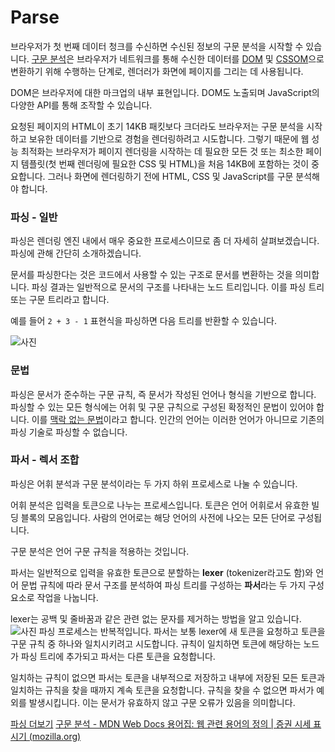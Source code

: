 # Parse

브라우저가 첫 번째 데이터 청크를 수신하면 수신된 정보의 구문 분석을 시작할 수 있습니다. [구문 분석](https://developer.mozilla.org/en-US/docs/Glossary/Parse)은 브라우저가 네트워크를 통해 수신한 데이터를 [DOM](https://developer.mozilla.org/en-US/docs/Glossary/DOM) 및 [CSSOM](https://developer.mozilla.org/en-US/docs/Glossary/CSSOM)으로 변환하기 위해 수행하는 단계로, 렌더러가 화면에 페이지를 그리는 데 사용됩니다.

DOM은 브라우저에 대한 마크업의 내부 표현입니다. DOM도 노출되며 JavaScript의 다양한 API를 통해 조작할 수 있습니다.

요청된 페이지의 HTML이 초기 14KB 패킷보다 크더라도 브라우저는 구문 분석을 시작하고 보유한 데이터를 기반으로 경험을 렌더링하려고 시도합니다. 그렇기 때문에 웹 성능 최적화는 브라우저가 페이지 렌더링을 시작하는 데 필요한 모든 것 또는 최소한 페이지 템플릿(첫 번째 렌더링에 필요한 CSS 및 HTML)을 처음 14KB에 포함하는 것이 중요합니다. 그러나 화면에 렌더링하기 전에 HTML, CSS 및 JavaScript를 구문 분석해야 합니다.

### 파싱 - 일반

파싱은 렌더링 엔진 내에서 매우 중요한 프로세스이므로 좀 더 자세히 살펴보겠습니다. 파싱에 관해 간단히 소개하겠습니다.

문서를 파싱한다는 것은 코드에서 사용할 수 있는 구조로 문서를 변환하는 것을 의미합니다. 파싱 결과는 일반적으로 문서의 구조를 나타내는 노드 트리입니다. 이를 파싱 트리 또는 구문 트리라고 합니다.

예를 들어 `2 + 3 - 1` 표현식을 파싱하면 다음 트리를 반환할 수 있습니다.

![사진](https://web.dev/static/articles/howbrowserswork/image/mathematical-expression-t-6681a2511ead2_856.png?hl=ko)
### 문법

파싱은 문서가 준수하는 구문 규칙, 즉 문서가 작성된 언어나 형식을 기반으로 합니다. 파싱할 수 있는 모든 형식에는 어휘 및 구문 규칙으로 구성된 확정적인 문법이 있어야 합니다. 이를 [맥락 없는 문법](https://web.dev/articles/howbrowserswork?hl=ko#not_a_context_free_grammar)이라고 합니다. 인간의 언어는 이러한 언어가 아니므로 기존의 파싱 기술로 파싱할 수 없습니다.

### 파서 - 렉서 조합

파싱은 어휘 분석과 구문 분석이라는 두 가지 하위 프로세스로 나눌 수 있습니다.

어휘 분석은 입력을 토큰으로 나누는 프로세스입니다. 토큰은 언어 어휘로서 유효한 빌딩 블록의 모음입니다. 사람의 언어로는 해당 언어의 사전에 나오는 모든 단어로 구성됩니다.

구문 분석은 언어 구문 규칙을 적용하는 것입니다.

파서는 일반적으로 입력을 유효한 토큰으로 분할하는 **lexer** (tokenizer라고도 함)와 언어 문법 규칙에 따라 문서 구조를 분석하여 파싱 트리를 구성하는 **파서**라는 두 가지 구성요소로 작업을 나눕니다.

lexer는 공백 및 줄바꿈과 같은 관련 없는 문자를 제거하는 방법을 알고 있습니다.
![사진](https://web.dev/static/articles/howbrowserswork/image/from-source-document-par-c9c8c59da1ef2_856.png?hl=ko)
파싱 프로세스는 반복적입니다. 파서는 보통 lexer에 새 토큰을 요청하고 토큰을 구문 규칙 중 하나와 일치시키려고 시도합니다. 규칙이 일치하면 토큰에 해당하는 노드가 파싱 트리에 추가되고 파서는 다른 토큰을 요청합니다.

일치하는 규칙이 없으면 파서는 토큰을 내부적으로 저장하고 내부에 저장된 모든 토큰과 일치하는 규칙을 찾을 때까지 계속 토큰을 요청합니다. 규칙을 찾을 수 없으면 파서가 예외를 발생시킵니다. 이는 문서가 유효하지 않고 구문 오류가 있음을 의미합니다.

[파싱 더보기](https://web.dev/articles/howbrowserswork?hl=ko#parser_-_lexer_combination)
[구문 분석 - MDN Web Docs 용어집: 웹 관련 용어의 정의 | 증권 시세 표시기 (mozilla.org)](https://developer.mozilla.org/en-US/docs/Glossary/Parse)